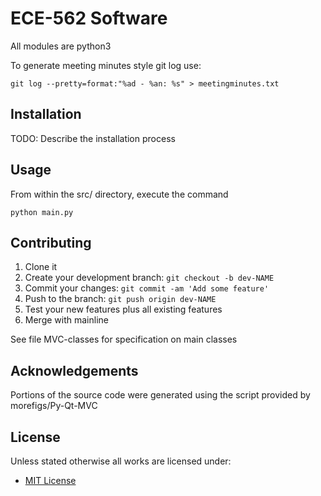 # ECE-562 Software

All modules are python3

To generate meeting minutes style git log use:

`git log --pretty=format:"%ad - %an: %s" > meetingminutes.txt`

## Installation

TODO: Describe the installation process

## Usage

From within the src/ directory, execute the command

`python main.py`

## Contributing

1. Clone it
2. Create your development branch: `git checkout -b dev-NAME`
3. Commit your changes: `git commit -am 'Add some feature'`
4. Push to the branch: `git push origin dev-NAME`
5. Test your new features plus all existing features
6. Merge with mainline

See file MVC-classes for specification on main classes

## Acknowledgements

Portions of the source code were generated using the script provided by morefigs/Py-Qt-MVC


## License
Unless stated otherwise all works are licensed under:

<ul><li><a href="http://spdx.org/licenses/MIT.html">MIT License</a></li></ul>

<!-- /LICENSE -->
